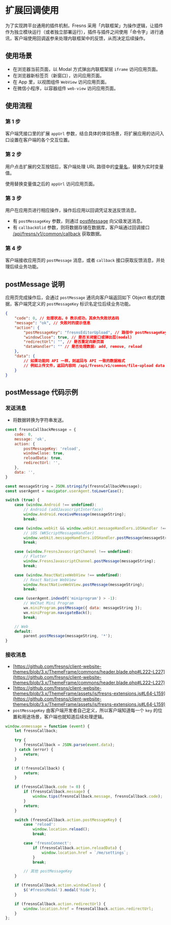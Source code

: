 # 扩展回调使用

为了实现跨平台通用的插件机制，Fresns 采用「内联框架」为操作逻辑，让插件作为独立模块运行（或者独立部署运行），插件与插件之间使用「命令字」进行通讯，客户端使用回调返参来处理内联框架中的反馈，从而决定后续操作。

## 使用场景

- 在浏览器当前页面，以 Modal 方式弹出内联框架层 `iframe` 访问应用页面。
- 在浏览器新标签页（新窗口），访问应用页面。
- 在 App 里，以视图组件 `WebView` 访问应用页面。
- 在微信小程序，以容器组件 `web-view` 访问应用页面。

## 使用流程

### 第 1 步

客户端凭接口里的扩展 `appUrl` 参数，结合具体的体验场景，将扩展应用的访问入口设置在客户端的各个交互位置。

### 第 2 步

用户点击扩展的交互按钮后，客户端处理 URL 路径中的[变量名](variables.md)，替换为实时变量值。

使用替换变量值之后的 `appUrl` 访问应用页面。

### 第 3 步

用户在应用页进行相应操作，操作后应用以回调凭证发送反馈消息。

- 有 `postMessageKey` 参数，则通过 [postMessage](https://developer.mozilla.org/zh-CN/docs/Web/API/Window/postMessage) 向父级发送消息。
- 有 `callbackUlid` 参数，则将数据存储在数据库，客户端通过回调接口 [/api/fresns/v1/common/callback](../../api/common/callback.md) 获取数据。

### 第 4 步

客户端接收应用页的 `postMessage` 消息，或者 `callback` 接口获取反馈消息，并处理后续业务功能。

## postMessage 说明

应用页完成操作后，会通过 `postMessage` 通讯向客户端返回如下 Object 格式的数据，客户端凭定义的 `postMessageKey` 标识名定位后续业务功能。

```json
{
    "code": 0, // 处理状态，0 表示成功，其余为失败状态码
    "message": "ok", // 失败时的提示信息
    "action": {
        "postMessageKey": "fresnsEditorUpload", // 路径中 postMessageKey 变量值
        "windowClose": true, // 是否关闭窗口或弹出层(modal)
        "redirectUrl": "", // 是否重定向新页面
        "dataHandler": "" // 是否处理数据: add, remove, reload
    },
    "data": {
        // 如果功能同 API 一样，则返回与 API 一致的数据格式
        // 例如上传文件，返回内容同 /api/fresns/v1/common/file-upload data 一致
    }
}
```

## postMessage 代码示例

### 发送消息

- 将数据转换为字符串发送。

```js
const fresnsCallbackMessage = {
    code: 0,
    message: 'ok',
    action: {
        postMessageKey: 'reload',
        windowClose: true,
        reloadData: true,
        redirectUrl: '',
    },
    data: '',
}

const messageString = JSON.stringify(fresnsCallbackMessage);
const userAgent = navigator.userAgent.toLowerCase();

switch (true) {
    case (window.Android !== undefined):
        // Android (addJavascriptInterface)
        window.Android.receiveMessage(messageString);
        break;

    case (window.webkit && window.webkit.messageHandlers.iOSHandler !== undefined):
        // iOS (WKScriptMessageHandler)
        window.webkit.messageHandlers.iOSHandler.postMessage(messageString);
        break;

    case (window.FresnsJavascriptChannel !== undefined):
        // Flutter
        window.FresnsJavascriptChannel.postMessage(messageString);
        break;

    case (window.ReactNativeWebView !== undefined):
        // React Native WebView
        window.ReactNativeWebView.postMessage(messageString);
        break;

    case (userAgent.indexOf('miniprogram') > -1):
        // WeChat Mini Program
        wx.miniProgram.postMessage({ data: messageString });
        wx.miniProgram.navigateBack();
        break;

    // Web
    default:
        parent.postMessage(messageString, '*');
}
```

### 接收消息

- [https://github.com/fresns/client-website-themes/blob/3.x/ThemeFrame/commons/header.blade.php#L222-L227](https://github.com/fresns/client-website-themes/blob/3.x/ThemeFrame/commons/header.blade.php#L222-L227)
- [https://github.com/fresns/client-website-themes/blob/3.x/ThemeFrame/assets/js/fresns-extensions.js#L64-L159](https://github.com/fresns/client-website-themes/blob/3.x/ThemeFrame/assets/js/fresns-extensions.js#L64-L159)
- `postMessageKey` 由客户端开发者自己定义，所以客户端知道每一个 `key` 的位置和用途场景，客户端也就知道后续处理逻辑。

```js
window.onmessage = function (event) {
    let fresnsCallback;

    try {
        fresnsCallback = JSON.parse(event.data);
    } catch (error) {
        return;
    }

    if (!fresnsCallback) {
        return;
    }

    if (fresnsCallback.code != 0) {
        if (fresnsCallback.message) {
            window.tips(fresnsCallback.message, fresnsCallback.code);
        }
        return;
    }

    switch (fresnsCallback.action.postMessageKey) {
        case 'reload':
            window.location.reload();
            break;

        case 'fresnsConnect':
            if (fresnsCallback.action.reloadData) {
                window.location.href = `/me/settings`;
            }
            break;

        // 其他 postMessageKey
    }

    if (fresnsCallback.action.windowClose) {
        $('#fresnsModal').modal('hide');
    }

    if (fresnsCallback.action.redirectUrl) {
        window.location.href = fresnsCallback.action.redirectUrl;
    }
};
```
